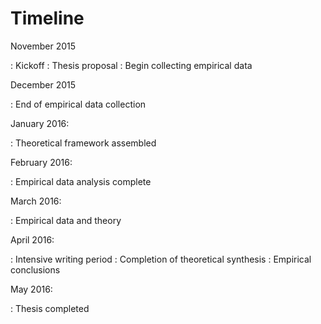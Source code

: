 
# Timeline

November 2015

  : Kickoff
  : Thesis proposal
  : Begin collecting empirical data

December 2015

  : End of empirical data collection

January 2016:

  : Theoretical framework assembled

February 2016:

  : Empirical data analysis complete

March 2016:

  : Empirical data and theory

April 2016:

  : Intensive writing period
  : Completion of theoretical synthesis
  : Empirical conclusions

May 2016:

  : Thesis completed
